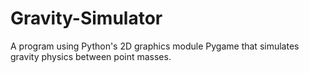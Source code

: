 # Gravity-Simulator
A program using Python's 2D graphics module Pygame that simulates gravity physics between point masses.
